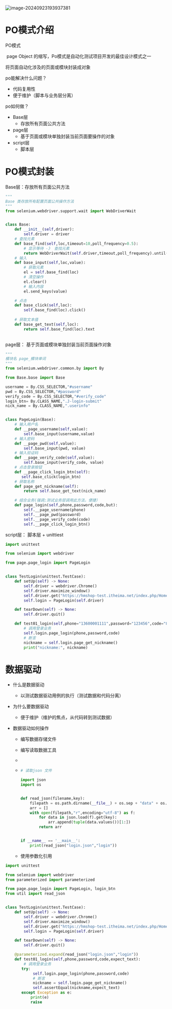 ![image-20240923193937381](E:\Software-Testing\软件测试\接口测试\img\image-20240923193937381.png)



# PO模式介绍

PO模式

​	page Object 的缩写，Po模式是自动化测试项目开发的最佳设计模式之一

将页面自动化涉及的页面或模块封装成对象



po能解决什么问题？

- 代码复用性
- 便于维护（脚本与业务层分离）

po如何做？

- Base层
  - 存放所有页面公共方法
- page层
  - 基于页面或模块单独封装当前页面要操作的对象
- script层
  - 脚本层  









# PO模式封装

Base层：存放所有页面公共方法

```python
"""
Base 类存放所有配置页面公共操作方法
"""
from selenium.webdriver.support.wait import WebDriverWait


class Base:
    def __init__(self,driver):
        self.driver = driver
    # 查找元素
    def base_find(self,loc,timeout=10,poll_frequency=0.5):
        # 显示等待 -》 查找元素
        return WebDriverWait(self.driver,timeout,poll_frequency).until(lambda x:x.find_element(loc[0],loc[1]))
    # 输入
    def base_input(self,loc,value):
        # 获取元素
        el = self.base_find(loc)
        # 清空操作
        el.clear()
        # 输入内容
        el.send_keys(value)

    # 点击
    def base_click(self,loc):
        self.base_find(loc).click()
    
    # 获取文本值
    def base_get_text(self,loc):
        return self.base_find(loc).text
    
```

page层： 基于页面或模块单独封装当前页面操作对象

```python
"""
模块名 page_模块单词
"""
from selenium.webdriver.common.by import By

from Base.base import Base

username = By.CSS_SELECTOR,"#username"
pwd = By.CSS_SELECTOR,"#password"
verify_code = By.CSS_SELECTOR,"#verify_code"
login_btn= By.CLASS_NAME,".J-login-submit"
nick_name = By.CLASS_NAME,".userinfo"


class PageLogin(Base):
    # 输入用户名
    def __page_username(self,value):
        self.base_input(username,value)
    # 输入密码
    def __page_pwd(self,value):
        self.base_input(pwd, value)
    # 输入验证码
    def __page_verify_code(self,value):
        self.base_input(verify_code, value)
    # 点击登录按钮
    def __page_click_login_btn(self):
       self.base_click(login_btn)
    # 获取名称
    def page_get_nickname(self):
        return self.base_get_text(nick_name)

    # 组合业务(强调;测试业务层调用此方法，便捷）
    def page_login(self,phone,password,code,but):
        self.__page_username(phone)
        self.__page_pwd(password)
        self.__page_verify_code(code)
        self.__page_click_login_btn()
```

script层： 脚本层 + unittiest



```python
import unittest

from selenium import webdriver

from page.page_login import PageLogin


class TestLogin(unittest.TestCase):
    def setUp(self) -> None:
        self.driver = webdriver.Chrome()
        self.driver.maximize_window()
        self.driver.get("https://hmshop-test.itheima.net/index.php/Home/user/login.html")
        self.login = PageLogin(self.driver)

    def tearDown(self) -> None:
        self.driver.quit()

    def test01_login(self,phone="13600001111",password="123456",code="8888"):
        # 调用登录业务
        self.login.page_login(phone,password,code)
        # 断言
        nickname = self.login.page_get_nickname()
        print("nickname:", nickname)
```









# 数据驱动



- 什么是数据驱动

  - 以测试数据驱动用例的执行（测试数据和代码分离）

- 为什么要数据驱动

  - 便于维护（维护的焦点，从代码转到测试数据）

- 数据驱动如何操作

  - 编写数据存储文件

  - 编写读取数据工具

  - 

  - ```python
    # 读取json 文件
    
    import json
    import os
    
    
    def read_json(filename,key):
        filepath = os.path.dirname(__file__) + os.sep + "data" + os.sep + filename
        arr = []
        with open(filepath,"r",encoding="utf-8") as f:
            for data in json.load(f).get(key):
                arr.append(tuple(data.values())[1:])
            return arr
    
    
    if __name__ == '__main__':
        print(read_json("login.json","login"))
    ```

  - 使用参数化引用

```python
import unittest

from selenium import webdriver
from parameterized import parameterized

from page.page_login import PageLogin, login_btn
from util import read_json


class TestLogin(unittest.TestCase):
    def setUp(self) -> None:
        self.driver = webdriver.Chrome()
        self.driver.maximize_window()
        self.driver.get("https://hmshop-test.itheima.net/index.php/Home/user/login.html")
        self.login = PageLogin(self.driver)

    def tearDown(self) -> None:
        self.driver.quit()

    @parameterized.expand(read_json("login.json","login"))
    def test01_login(self,phone,password,code,expect_text):
        # 调用登录业务
       try:
            self.login.page_login(phone,password,code)
            # 断言
            nickname = self.login.page_get_nickname()
            self.assertEqual(nickname,expect_text)
       except Exception as e:
           print(e)
           raise
```

